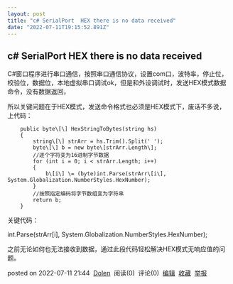 ```yaml
---
layout: post
title: "c# SerialPort  HEX there is no data received"
date: "2022-07-11T19:15:52.891Z"
---
```

c# SerialPort HEX there is no data received
-------------------------------------------

C#窗口程序进行串口通信，按照串口通信协议，设置com口，波特率，停止位，校验位，数据位，本地虚拟串口调试ok，但是和外设调试时，发送HEX模式数据命令，没有数据返回，

所以关键问题在于HEX模式，发送命令格式也必须是HEX模式下，废话不多说，上代码：

        public byte\[\] HexStringToBytes(string hs)
        {
            string\[\] strArr = hs.Trim().Split(' ');
            byte\[\] b = new byte\[strArr.Length\];
            //逐个字符变为16进制字节数据
            for (int i = 0; i < strArr.Length; i++)
            {
                b\[i\] \= (byte)int.Parse(strArr\[i\], System.Globalization.NumberStyles.HexNumber);
            }
            //按照指定编码将字节数组变为字符串
            return b;
        }

关键代码：

int.Parse(strArr\[i\], System.Globalization.NumberStyles.HexNumber);

之前无论如何也无法接收到数据，通过此段代码轻松解决HEX模式无响应值的问题。

posted on 2022-07-11 21:44  [Dolen](https://www.cnblogs.com/sayshap/)  阅读(0)  评论(0)  [编辑](https://i.cnblogs.com/EditPosts.aspx?postid=16468077)  [收藏](javascript:void(0))  [举报](javascript:void(0))